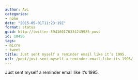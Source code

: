 ```yaml
---
author: Avi
categories:
- none
date: "2015-05-01T11:23:19Z"
format: status
guid: http://twitter-594160176334249985-post
id: 10456
tags:
- micro
- tweet
title: Just sent myself a reminder email like it’s 1995.
url: /post/just-sent-myself-a-reminder-email-like-its-1995/
---
```

Just sent myself a reminder email like it’s 1995.